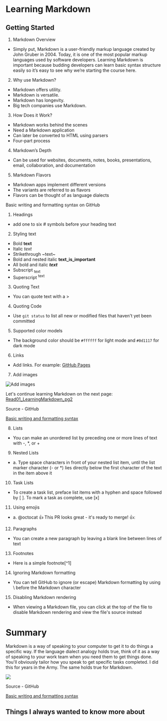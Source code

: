 # Learning Markdown

## Getting Started

1. Markdown Overview
- Simply put, Markdown is a user-friendly markup language created by John Gruber in 2004.  Today, it is one of the most popular markup languages used by software developers.  Learning Markdown is important because budding developers can learn basic syntax structure easily so it’s easy to see why we’re starting the course here.

2. Why use Markdown?
- Markdown offers utility.  
- Markdown is versatile.  
- Markdown has longevity.  
- Big tech companies use Markdown.  

3. How Does it Work?
- Markdown works behind the scenes
- Need a Markdown application
- Can later be converted to HTML using parsers
- Four-part process

4. Markdown’s Depth
- Can be used for websites, documents, notes, books, presentations, email, collaboration, and documentation

5. Markdown Flavors
- Markdown apps implement different versions 
- The variants are referred to as flavors
- Flavors can be thought of as language dialects

Basic writing and formatting syntax on GitHub

1. Headings
- add one to six # symbols before your heading text

2. Styling text
- Bold **text**
- Italic *text*
- Strikethrough ~text~
- Bold and nested italic **text_is_important**
- All bold and italic ***text***
- Subscript <sub>text</sub>
- Superscript <sup>text</sup>

3. Quoting Text
- You can quote text with a >

4. Quoting Code
- Use `git status` to list all new or modified files that haven't yet been committed

5. Supported color models
- The background color should be `#ffffff` for light mode and `#0d1117` for dark mode

6. Links
- Add links.  For example: [GitHub Pages](https://pages.github.com/)

7. Add images

![Add images](https://images.unsplash.com/photo-1668611109415-5ddba19b937e?ixlib=rb-4.0.3&ixid=MnwxMjA3fDB8MHxlZGl0b3JpYWwtZmVlZHwyM3x8fGVufDB8fHx8&auto=format&fit=crop&w=400&q=60)

Let's continue learning Markdown on the next page: [Read01_LearningMarkdown_pg2](https://github.com/JoseDanielMartinez/reading-notes102d45/blob/main/Read01_LearningMarkdown_pg2.md)

Source - GitHub 

[Basic writing and formatting syntax](https://docs.github.com/en/get-started/writing-on-github/getting-started-with-writing-and-formatting-on-github/basic-writing-and-formatting-syntax)

8. Lists
- You can make an unordered list by preceding one or more lines of text with -, *, or +

9. Nested Lists
- a.	Type space characters in front of your nested list item, until the list marker character (- or *) lies directly below the first character of the text in the item above it

10. Task Lists
- To create a task list, preface list items with a hyphen and space followed by [ ]. To mark a task as complete, use [x]

11. Using emojis
- a.	@octocat :+1: This PR looks great - it's ready to merge! 👍:

12. Paragraphs 
- You can create a new paragraph by leaving a blank line between lines of text

13. Footnotes
- Here is a simple footnote[^1]

14. Ignoring Markdown formatting
- You can tell GitHub to ignore (or escape) Markdown formatting by using \ before the Markdown character

15. Disabling Markdown rendering
- When viewing a Markdown file, you can click at the top of the file to disable Markdown rendering and view the file's source instead

# Summary

Markdown is a way of speaking to your computer to get it to do things a specific way. If the language dialect analogy holds true, think of it as a way of speaking to your work team when you need them to get things done.  You'll obviously tailor how you speak to get specific tasks completed.  I did this for years in the Army.  The same holds true for Markdown.

![](https://images.unsplash.com/photo-1600880292203-757bb62b4baf?ixlib=rb-4.0.3&ixid=MnwxMjA3fDB8MHxwaG90by1wYWdlfHx8fGVufDB8fHx8&auto=format&fit=crop&w=1170&q=80)

Source - GitHub 

[Basic writing and formatting syntax](https://docs.github.com/en/get-started/writing-on-github/getting-started-with-writing-and-formatting-on-github/basic-writing-and-formatting-syntax)

## Things I always wanted to know more about

